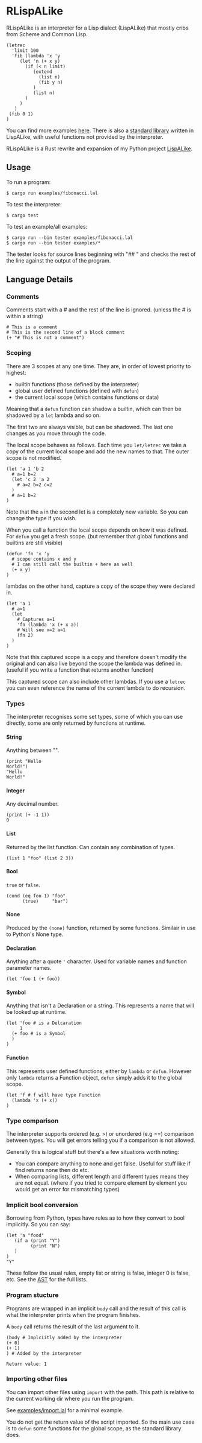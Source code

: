 # RLispALike

RLispALike is an interpreter for a Lisp dialect (LispALike)
that mostly cribs from Scheme and Common Lisp.

```
(letrec
  'limit 100
  'fib (lambda 'x 'y
     (let 'n (+ x y)
       (if (< n limit)
          (extend
            (list n)
            (fib y n)
          )
          (list n)
       )
     )
   )
 (fib 0 1)
)
```

You can find more examples [here](examples/). There is also a [standard library](lib/lib.lal) written
in LispALike, with useful functions not provided by the interpreter.

RLispALike is a Rust rewrite and expansion of my Python project [LispALike](https://github.com/DavidSpickett/LispALike).

## Usage

To run a program:
```
$ cargo run examples/fibonacci.lal
```

To test the interpreter:
```
$ cargo test
```

To test an example/all examples:
```
$ cargo run --bin tester examples/fibonacci.lal
$ cargo run --bin tester examples/*
```

The tester looks for source lines beginning with "## " and checks the rest
of the line against the output of the program.

## Language Details

### Comments

Comments start with a # and the rest of the line is ignored.
(unless the # is within a string)
```
# This is a comment
# This is the second line of a block comment
(+ "# This is not a comment")
```

### Scoping

There are 3 scopes at any one time. They are,
in order of lowest priority to highest:
* builtin functions (those defined by the interpreter)
* global user defined functions (defined with `defun`)
* the current local scope (which contains functions or data)

Meaning that a `defun` function can shadow a builtin,
which can then be shadowed by a `let` lambda and so on.

The first two are always visible, but can be shadowed.
The last one changes as you move through the code.

The local scope behaves as follows. Each time you `let/letrec`
we take a copy of the current local scope and add the new names
to that. The outer scope is not modified.
```
(let 'a 1 'b 2
  # a=1 b=2
  (let 'c 2 'a 2
    # a=2 b=2 c=2
  )
  # a=1 b=2
)
```

Note that the `a` in the second let is a completely new variable.
So you can change the type if you wish.

When you call a function the local scope depends on how it was
defined. For `defun` you get a fresh scope. (but remember that global
functions and builtins are still visible)
```
(defun 'fn 'x 'y
  # scope contains x and y
  # I can still call the builtin + here as well
  (+ x y)
)
```

lambdas on the other hand, capture a copy of the scope they were declared in.
```
(let 'a 1
  # a=1
  (let
    # Captures a=1
    'fn (lambda 'x (+ x a))
    # Will see x=2 a=1
    (fn 2)
  )
)
```

Note that this captured scope is a copy and therefore doesn't modify the
original and can also live beyond the scope the lambda was defined in.
(useful if you write a function that returns another function)

This captured scope can also include other lambdas. If you use a `letrec`
you can even reference the name of the current lambda to do recursion.

### Types

The interpreter recognises some set types, some of which
you can use directly, some are only returned by functions
at runtime.

#### String

Anything between "".
```
(print "Hello
World!")
"Hello
World!"
```

#### Integer

Any decimal number.
```
(print (+ -1 1))
0
```

#### List

Returned by the list function. Can contain any combination of types.
```
(list 1 "foo" (list 2 3))
```

#### Bool

`true` or `false`.
```
(cond (eq foo 1) "foo"
      (true)     "bar")
```
#### None

Produced by the `(none)` function, returned by some functions.
Similair in use to Python's None type.

#### Declaration

Anything after a quote `'` character. Used for variable names
and function parameter names.
```
(let 'foo 1 (+ foo))
```

#### Symbol

Anything that isn't a Declaration or a string. This represents
a name that will be looked up at runtime.
```
(let 'foo # is a Delcaration
     1
  (+ foo # is a Symbol
  )
)
```

#### Function

This represents user defined functions, either by `lambda` or
`defun`. However only `lambda` returns a Function object,
`defun` simply adds it to the global scope.
```
(let 'f # f will have type Function
  (lambda 'x (+ x))
)
```

### Type comparison

The interpreter supports ordered (e.g. >) or unordered (e.g ==)
comparison between types. You will get errors telling you if a
comparison is not allowed.

Generally this is logical stuff but there's a few situations worth
noting:
* You can compare anything to none and get false. Useful for stuff like
  if find returns none then do etc.
* When comparing lists, different length and different types means
  they are not equal. (where if you tried to compare element by element
  you would get an error for mismatching types)

### Implicit bool conversion

Borrowing from Python, types have rules as to how they convert to bool
implicitly. So you can say:
```
(let 'a "food"
   (if a (print "Y")
         (print "N")
   )
)
"Y"
```

These follow the usual rules, empty list or string is false, integer 0
is false, etc. See the [AST](src/ast.rs) for the full lists.

### Program stucture

Programs are wrapped in an implicit `body` call and the result
of this call is what the interpreter prints when the program
finishes.

A `body` call returns the result of the last argument to it.
```
(body # Implciitly added by the interpreter
(+ 0)
(+ 1)
) # Added by the interpreter

Return value: 1
```

### Importing other files

You can import other files using `import` with the path.
This path is relative to the current working dir where you run
the program.

See [examples/import.lal](examples/import.lal) for a minimal
example.

You do not get the return value of the script imported.
So the main use case is to `defun` some functions for the global
scope, as the standard library does.
